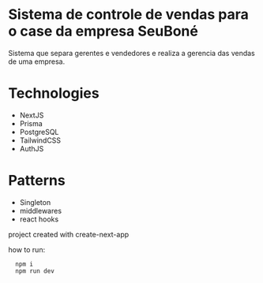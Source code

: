 # Sistema de controle de vendas para o case da empresa SeuBoné
Sistema que separa gerentes e vendedores e realiza a gerencia das vendas de uma empresa.


# Technologies
- NextJS
- Prisma
- PostgreSQL
- TailwindCSS
- AuthJS

# Patterns 
- Singleton
- middlewares
- react hooks



project created with create-next-app

how to run:
```
  npm i
  npm run dev
```
